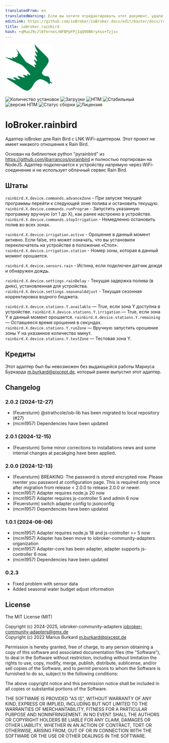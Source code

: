 ```yaml
---
translatedFrom: en
translatedWarning: Если вы хотите отредактировать этот документ, удалите поле «translationFrom», в противном случае этот документ будет снова автоматически переведен
editLink: https://github.com/ioBroker/ioBroker.docs/edit/master/docs/ru/adapterref/iobroker.rainbird/README.md
title: ioBroker.rainbird
hash: +qMuoJ9cJl8fernes/WFBPpFPj1qQ90BKryXso+Tzjs=
---
```

![Логотип](../../../en/adapterref/iobroker.rainbird/admin/rainbird.png)

![Количество установок](http://iobroker.live/badges/rainbird-installed.svg)
![Загрузки](https://img.shields.io/npm/dm/iobroker.rainbird.svg)
![НПМ](https://nodei.co/npm/iobroker.rainbird.png?downloads=true)
![Стабильный](http://iobroker.live/badges/rainbird-stable.svg)
![версия НПМ](https://img.shields.io/npm/v/iobroker.rainbird.svg)
![Статус сборки](https://travis-ci.org/StrathCole/ioBroker.rainbird.svg?branch=master)
![Лицензия](https://img.shields.io/badge/license-MIT-blue.svg?style=flat)

# IoBroker.rainbird
Адаптер ioBroker для Rain Bird с LNK WiFi-адаптером. Этот проект не имеет никакого отношения к Rain Bird.

Основан на библиотеке python "pyrainbird" из https://github.com/jbarrancos/pyrainbird и полностью портирован на NodeJS. Адаптер подключается к устройству напрямую через WiFi-соединение и не использует облачный сервис Rain Bird.

## Штаты
`rainbird.X.device.commands.advanceZone` - При запуске текущей программы перейти к следующей зоне полива и остановить текущую.
`rainbird.X.device.commands.runProgram` - Запустить указанную программу вручную (от 1 до X), как ранее настроено в устройстве.
`rainbird.X.device.commands.stopIrrigation` - Немедленно остановить полив во всех зонах.

`rainbird.X.device.irrigation.active` - Орошение в данный момент активно. Если false, это может означать, что вы установили переключатель на устройстве в положение «Стоп».
`rainbird.X.device.irrigation.station` - Номер зоны, которая в данный момент орошается.

`rainbird.X.device.sensors.rain` - Истина, если подключен датчик дождя и обнаружен дождь.

`rainbird.X.device.settings.rainDelay` - Текущая задержка полива (в днях), установленная для устройства.
`rainbird.X.device.settings.seasonalAdjust` - Текущая сезонная корректировка водного бюджета.

`rainbird.X.device.stations.Y.available` — True, если зона Y доступна в устройстве.
`rainbird.X.device.stations.Y.irrigation` — True, если зона Y в данный момент орошается.
`rainbird.X.device.stations.Y.remaining` — Оставшееся время орошения в секундах. `rainbird.X.device.stations.Y.runZone` — Вручную запустить орошение зоны Y на указанное количество минут.
`rainbird.X.device.stations.Y.testZone` — Тестовая зона Y.

## Кредиты
Этот адаптер был бы невозможен без выдающейся работы Мариуса Буркарда <m.burkard@pixcept.de>, который ранее выпустил этот адаптер.

## Changelog
<!--
	Placeholder for the next version (at the beginning of the line):
    ### **WORK IN PROGRESS**
-->
### 2.0.2 (2024-12-27)
* (Feuersturm) @strathcole/iob-lib has been migrated to local repository (#27)
* (mcm1957) Dependencies have been updated

### 2.0.1 (2024-12-15)
* (Feuersturm) Some minor corrections to installations news and some internal changes at pacakging have been applied.

### 2.0.0 (2024-12-13)
* (Feuersturm) BREAKING: The password is stored encrypted now. Please reenter you password at configuration page. This is required only once after migration from release < 2.0.0 to release 2.0.0 or newer.
* (mcm1957) Adapter requires node.js 20 now
* (mcm1957) Adapter requires js-controller 5 and admin 6  now
* (Feuersturm) switch adapter config to jsonconfig
* (mcm1957) Dependencies have been updated

### 1.0.1 (2024-06-06)
* (mcm1957) Adapter requires node.js 18 and js-controller >= 5 now
* (mcm1957) Adapter has been move to iobroker-community-adapters organization
* (mcm1957) Adapter-core has been adapter, adapter supports js-controller 6 now.
* (mcm1957) Dependencies have been updated

### 0.2.3
-   Fixed problem with sensor data
-   Added seasonal water budget adjust information

## License

The MIT License (MIT)

Copyright (c) 2024-2025, iobroker-community-adapters <iobroker-community-adapters@gmx.de>  
Copyright (c) 2022 Marius Burkard m.burkard@pixcept.de

Permission is hereby granted, free of charge, to any person obtaining a copy
of this software and associated documentation files (the "Software"), to deal
in the Software without restriction, including without limitation the rights
to use, copy, modify, merge, publish, distribute, sublicense, and/or sell
copies of the Software, and to permit persons to whom the Software is
furnished to do so, subject to the following conditions:

The above copyright notice and this permission notice shall be included in
all copies or substantial portions of the Software.

THE SOFTWARE IS PROVIDED "AS IS", WITHOUT WARRANTY OF ANY KIND, EXPRESS OR
IMPLIED, INCLUDING BUT NOT LIMITED TO THE WARRANTIES OF MERCHANTABILITY,
FITNESS FOR A PARTICULAR PURPOSE AND NONINFRINGEMENT. IN NO EVENT SHALL THE
AUTHORS OR COPYRIGHT HOLDERS BE LIABLE FOR ANY CLAIM, DAMAGES OR OTHER
LIABILITY, WHETHER IN AN ACTION OF CONTRACT, TORT OR OTHERWISE, ARISING FROM,
OUT OF OR IN CONNECTION WITH THE SOFTWARE OR THE USE OR OTHER DEALINGS IN
THE SOFTWARE.
